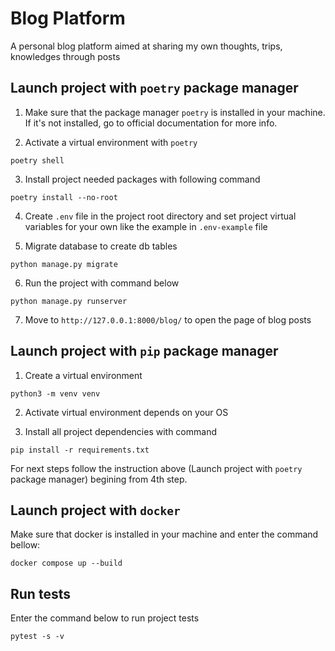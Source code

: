 # Blog Platform

A personal blog platform aimed at sharing my own thoughts, trips, knowledges through posts

## Launch project with `poetry` package manager

1. Make sure that the package manager `poetry` is installed in your machine. If it's not installed, go to official documentation for more info.

2. Activate a virtual environment with `poetry`

```shell
poetry shell
```

3. Install project needed packages with following command

```shell
poetry install --no-root
```

4. Create `.env` file in the project root directory and set project virtual variables for your own like the example in `.env-example` file

5. Migrate database to create db tables

```shell
python manage.py migrate
```

6. Run the project with command below

```shell
python manage.py runserver
```

7. Move to `http://127.0.0.1:8000/blog/` to open the page of blog posts


## Launch project with `pip` package manager

1. Create a virtual environment

```shell
python3 -m venv venv
```

2. Activate virtual environment depends on your OS

3. Install all project dependencies with command

```shell
pip install -r requirements.txt
```

For next steps follow the instruction above (Launch project with `poetry` package manager) begining from 4th step.

## Launch project with `docker`

Make sure that docker is installed in your machine and enter the command bellow:

```shell
docker compose up --build
```


## Run tests

Enter the command below to run project tests

```shell
pytest -s -v
```
